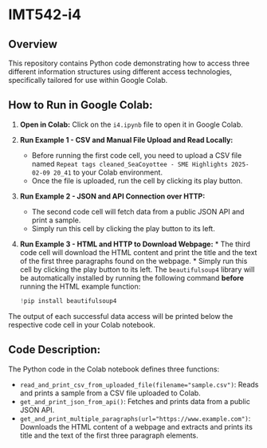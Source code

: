 # IMT542-i4

## Overview
This repository contains Python code demonstrating how to access three different information structures using different access technologies, specifically tailored for use within Google Colab.

## How to Run in Google Colab:

1.  **Open in Colab:** Click on the `i4.ipynb` file to open it in Google Colab.

2. **Run Example 1 - CSV and Manual File Upload and Read Locally:**
    * Before running the first code cell, you need to upload a CSV file named `Repeat tags cleaned_SeaCoyottee - SME Highlights 2025-02-09 20_41` to your Colab environment.
    * Once the file is uploaded, run the cell by clicking its play button.
      
3.  **Run Example 2 - JSON and API Connection over HTTP:**
    * The second code cell will fetch data from a public JSON API and print a sample.
    * Simply run this cell by clicking the play button to its left. 

5.   **Run Example 3 - HTML and HTTP to Download Webpage:**
    * The third code cell will download the HTML content and print the title and the text of the first three paragraphs found on the webpage.
    * Simply run this cell by clicking the play button to its left. The `beautifulsoup4` library will be automatically installed by running the following command **before** running the HTML example function:
      ```python
      !pip install beautifulsoup4
      ```
      
The output of each successful data access will be printed below the respective code cell in your Colab notebook.


## Code Description:

The Python code in the Colab notebook defines three functions:

* `read_and_print_csv_from_uploaded_file(filename="sample.csv")`: Reads and prints a sample from a CSV file uploaded to Colab.
* `get_and_print_json_from_api()`: Fetches and prints data from a public JSON API.
* `get_and_print_multiple_paragraphs(url="https://www.example.com")`: Downloads the HTML content of a webpage and extracts and prints its title and the text of the first three paragraph elements.
